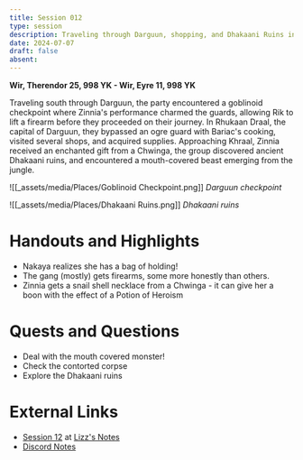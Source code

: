 ```yaml
---
title: Session 012
type: session
description: Traveling through Darguun, shopping, and Dhakaani Ruins in Khraal.
date: 2024-07-07
draft: false
absent:
---
```

**Wir, Therendor 25, 998 YK - Wir, Eyre 11, 998 YK**

Traveling south through Darguun, the party encountered a goblinoid checkpoint where Zinnia's performance charmed the guards, allowing Rik to lift a firearm before they proceeded on their journey. In Rhukaan Draal, the capital of Darguun, they bypassed an ogre guard with Bariac's cooking, visited several shops, and acquired supplies. Approaching Khraal, Zinnia received an enchanted gift from a Chwinga, the group discovered ancient Dhakaani ruins, and encountered a mouth-covered beast emerging from the jungle.

![[_assets/media/Places/Goblinoid Checkpoint.png]]
*Darguun checkpoint*

![[_assets/media/Places/Dhakaani Ruins.png]]
*Dhakaani ruins*
# Handouts and Highlights
- Nakaya realizes she has a bag of holding!  
- The gang (mostly) gets firearms, some more honestly than others.  
- Zinnia gets a snail shell necklace from a Chwinga - it can give her a boon with the effect of a Potion of Heroism
# Quests and Questions
- Deal with the mouth covered monster!  
- Check the contorted corpse  
- Explore the Dhakaani ruins
# External Links
- [Session 12](https://docs.google.com/document/d/1J33aBWlHE9Q3B2MMNnUZiaMUoW-X7qpKUtETTQmvalc/edit#heading=h.pfh00g9dqrz6) at [Lizz's Notes](https://docs.google.com/document/d/1J33aBWlHE9Q3B2MMNnUZiaMUoW-X7qpKUtETTQmvalc/edit)
- [Discord Notes](https://discord.com/channels/283480767844057088/1208993465531105380/1259630930734088282)